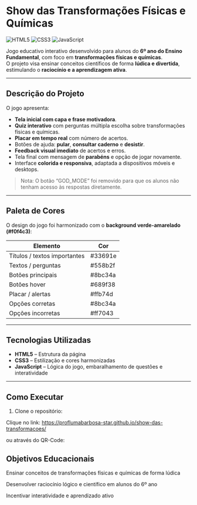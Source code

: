 # Show das Transformações Físicas e Químicas

![HTML5](https://img.shields.io/badge/HTML5-E34F26?logo=html5&logoColor=white)
![CSS3](https://img.shields.io/badge/CSS3-1572B6?logo=css3&logoColor=white)
![JavaScript](https://img.shields.io/badge/JavaScript-F7DF1E?logo=javascript&logoColor=black)

Jogo educativo interativo desenvolvido para alunos do **6º ano do Ensino Fundamental**, com foco em **transformações físicas e químicas**.  
O projeto visa ensinar conceitos científicos de forma **lúdica e divertida**, estimulando o **raciocínio e a aprendizagem ativa**.

---

## Descrição do Projeto

O jogo apresenta:

- **Tela inicial com capa e frase motivadora**.
- **Quiz interativo** com perguntas múltipla escolha sobre transformações físicas e químicas.
- **Placar em tempo real** com número de acertos.
- Botões de ajuda: **pular**, **consultar caderno** e **desistir**.
- **Feedback visual imediato** de acertos e erros.
- Tela final com mensagem de **parabéns** e opção de jogar novamente.
- Interface **colorida e responsiva**, adaptada a dispositivos móveis e desktops.

> Nota: O botão “GOD_MODE” foi removido para que os alunos não tenham acesso às respostas diretamente.

---

## Paleta de Cores

O design do jogo foi harmonizado com o **background verde-amarelado (#f0f4c3)**:

| Elemento                  | Cor       |
|----------------------------|-----------|
| Títulos / textos importantes | #33691e  |
| Textos / perguntas         | #558b2f  |
| Botões principais          | #8bc34a  |
| Botões hover               | #689f38  |
| Placar / alertas           | #ffb74d  |
| Opções corretas            | #8bc34a  |
| Opções incorretas          | #ff7043  |

---

## Tecnologias Utilizadas

- **HTML5** – Estrutura da página  
- **CSS3** – Estilização e cores harmonizadas  
- **JavaScript** – Lógica do jogo, embaralhamento de questões e interatividade  

---

## Como Executar

1. Clone o repositório:

Clique no link:
https://proflumabarbosa-star.github.io/show-das-transformacoes/

ou através do QR-Code:


## Objetivos Educacionais

Ensinar conceitos de transformações físicas e químicas de forma lúdica

Desenvolver raciocínio lógico e científico em alunos do 6º ano

Incentivar interatividade e aprendizado ativo



